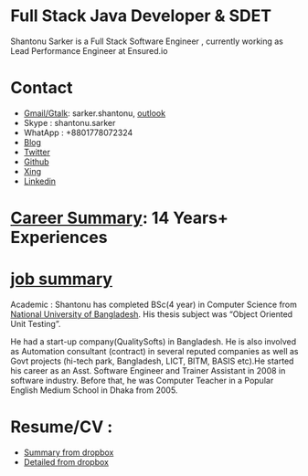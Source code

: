 # Full Stack Java Developer & SDET

Shantonu Sarker is a Full Stack Software Engineer , currently working as Lead Performance Engineer at Ensured.io

# Contact 
- [Gmail/Gtalk](mailto:sarker.shantonu@gmail.com): sarker.shantonu, [outlook](mailto:sarker.shantonu@live.com)
- Skype : shantonu.sarker
- WhatApp : +8801778072324
- [Blog](https://shantonusarker.blogspot.com/)
- [Twitter](https://twitter.com/sarkershantonu)
- [Github](https://github.com/sarkershantonu)
- [Xing](https://www.xing.com/profile/Shantonu_Sarker)
- [Linkedin](https://www.linkedin.com/in/shantonusarker/)

# [Career Summary](Resume_short.md): 14 Years+ Experiences

# [job summary](jobs.html)

Academic : Shantonu has completed BSc(4 year) in Computer Science from [National University of Bangladesh](http://www.nu.ac.bd/). His thesis subject was “Object Oriented Unit Testing”.

He had a start-up company(QualitySofts) in Bangladesh. He is also involved as Automation consultant (contract) in several reputed companies as well as Govt projects (hi-tech park, Bangladesh, LICT, BITM, BASIS etc).He started his career as an Asst. Software Engineer and Trainer Assistant in 2008 in software industry. Before that, he was Computer Teacher in a Popular English Medium School in Dhaka from 2005.

# Resume/CV : 
- [Summary from dropbox](https://www.dropbox.com/s/nqwhic4wt2z3ss3/Resume_Shantanu%20Sarker_SDET_14Y.doc?dl=0)
- [Detailed from dropbox](https://www.dropbox.com/s/3372fobq4hyviyt/Resume_Shantanu%20Sarker_SDET_14Y_details.doc?dl=0)